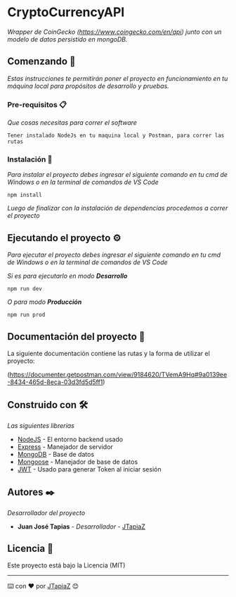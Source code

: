 # CryptoCurrencyAPI

_Wrapper de CoinGecko
(https://www.coingecko.com/en/api) junto con un modelo de datos persistido
en mongoDB._

## Comenzando 🚀

_Estas instrucciones te permitirán poner el proyecto en funcionamiento en tu máquina local para propósitos de desarrollo y pruebas._


### Pre-requisitos 📋

_Que cosas necesitas para correr el software_

```
Tener instalado NodeJs en tu maquina local y Postman, para correr las rutas
```

### Instalación 🔧

_Para instalar el proyecto debes ingresar el siguiente comando en tu cmd de Windows o en la terminal de comandos de VS Code_

```
npm install
```

_Luego de finalizar con la instalación de dependencias procedemos a correr el proyecto_

## Ejecutando el proyecto ⚙️

_Para ejecutar el proyecto debes ingresar el siguiente comando en tu cmd de Windows o en la terminal de comandos de VS Code_


_Si es para ejecutarlo en modo **Desarrollo**_


```
npm run dev 
```

_O para modo **Producción**_


```
npm run prod 
```

## Documentación del proyecto 📖

La siguiente documentación contiene las rutas y la forma de utilizar el proyecto: 


(https://documenter.getpostman.com/view/9184620/TVemA9Hq#9a0139ee-8434-465d-8eca-03d3fd5d5ff1)


## Construido con 🛠️

_Las siguientes librerias_

* [NodeJS](https://nodejs.org/es/) - El entorno backend usado
* [Express](https://expressjs.com/es/) - Manejador de servidor
* [MongoDB](https://www.mongodb.com/es) - Base de datos
* [Mongoose](https://mongoosejs.com/) - Manejador de base de datos
* [JWT](https://jwt.io/) - Usado para generar Token al iniciar sesión


## Autores ✒️

_Desarrollador del proyecto_

* **Juan José Tapias** - *Desarrollador* - [JTapiaZ](https://github.com/JTapiaZ)


## Licencia 📄

Este proyecto está bajo la Licencia (MIT)


---
⌨️ con ❤️ por [JTapiaZ](https://github.com/JTapiaZ) 😊
